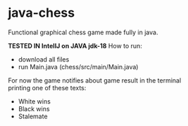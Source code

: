 # java-chess
Functional graphical chess game made fully in java.

**TESTED IN IntelIJ on JAVA jdk-18**
How to run:

  - download all files
  - run Main.java (chess/src/main/Main.java)

For now the game notifies about game result in the terminal </br>
printing one of these texts:
  - White wins
  - Black wins
  - Stalemate
